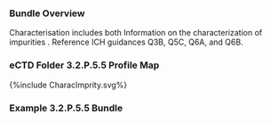 ### Bundle Overview

<p>Characterisation includes both Information on the characterization of impurities . 
Reference ICH guidances Q3B, Q5C, Q6A, and Q6B.</p>

### eCTD Folder 3.2.P.5.5 Profile Map
<div>{%include CharacImprity.svg%}</div>

### Example 3.2.P.5.5 Bundle